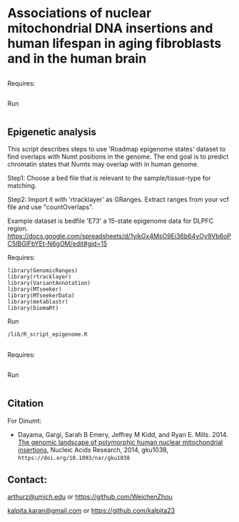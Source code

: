 # Associations of nuclear mitochondrial DNA insertions and human lifespan in aging fibroblasts and in the human brain

## 

Requires: 
```

```

Run
```

```

## Epigenetic analysis

This script describes steps to use 'Roadmap epigenome states' dataset to find overlaps with Numt positions in the genome. The end goal is to predict chromatin states that Numts may overlap with in human genome.

Step1: Choose a bed file that is relevant to the sample/tissue-type for matching. 

Step2: Import it with 'rtracklayer' as GRanges. Extract ranges from your vcf file and use "countOverlaps".

Example dataset is bedfile 'E73' a 15-state epigenome data for DLPFC region. https://docs.google.com/spreadsheets/d/1yikGx4MsO9Ei36b64yOy9Vb6oPC5IBGlFbYEt-N6gOM/edit#gid=15

Requires: 
```
library(GenomicRanges)
library(rtracklayer)
library(VariantAnnotation)
library(MTseeker)
library(MTseekerData)
library(metablastr)
library(biomaRt)
```

Run
```
/lib/R_script_epigenome.R
```

## 

Requires: 
```

```

Run
```

```


## Citation


For Dinumt:
* Dayama, Gargi, Sarah B Emery, Jeffrey M Kidd, and Ryan E. Mills. 2014. [The genomic landscape of polymorphic human nuclear mitochondrial insertions](https://www.ncbi.nlm.nih.gov/pmc/articles/PMC4227756/pdf/gku1038.pdf),
Nucleic Acids Research, 2014, gku1038, `https://doi.org/10.1093/nar/gku1038`


## Contact:

arthurz@umich.edu or https://github.com/WeichenZhou

kalpita.karan@gmail.com or https://github.com/kalpita23
